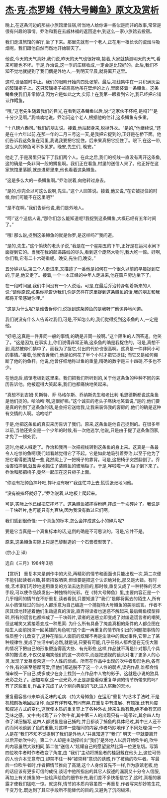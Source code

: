 # [杰·克·杰罗姆《特大号鳟鱼》原文及赏析](https://www.vrrw.net/wx/15509.html)

晚上,在这条河边的那些小旅馆里住宿,听当地人给你讲一些似是而非的故事,常常是很有兴趣的事情。乔治和我在去威林福的返回途中,到这么一家小旅馆去投宿。

我们走进旅馆的客厅,坐了下来。那里先就有一个老人,正在用一根长长的瓷烟斗吸烟呢。我们跟他自然而然地开始聊天了。

他说,今天的天气真好,我们说,昨天的天气也很好嘛,接着,大家就猜测明天的天气,看来可能也不坏。于是,乔治说,这一季的庄稼收成,一定会是比较好的。此后,我们不知不觉地就提到了我们俩是外地人,一到明天早晨,就将离开这里。

这时,谈话暂时中止。我们的眼睛开始向四处张望。最后,视线集中在一只积满灰尘的玻璃柜子上。这只玻璃柜子被高高地吊在壁炉的上方,里面装着一条鳟鱼。这条鳟鱼使我们非常惊讶,因为它是如此之大,实际上在我第一眼看到它时,我已经把它错认作鳕鱼。

“哦,”这老先生随着我们的目光,在看到这条鳟鱼以后,说:“这家伙不坏吧,是吗?”“是十分少见啊。”我喃喃地说。乔治问这个老人,根据他的估计,这条鳟鱼有多重。

“十八磅六盎司。”我们的朋友说。接着,他站起身来,脱掉外衣。“是的,”他继续说,“还是在十六年以前,在那一年的二月三号这一天,是我把它捉到的,正好是在桥下面。他们告诉我这条鱼在河里,我说我要把它捉住。后来果真把它捉住了。眼下,在这一带,这么大的鳟鱼可不多见罗。晚安,先生们, 晚安。”

他走了,于是房里只留下了我们两个人。在此之后,我们的视线一直没有离开这条鱼,这的确是一条非同一般的鳟鱼啊。我们正在看鱼,村里的送信人来了。他正好在这家旅馆里落脚,就走进房里来,他也看着这条鳟鱼。

“这是多么大的一条鳟鱼啊。”乔治说着,向他转过身去。

“是的,你完全以可这么说啊,先生。”这个人回答说。接着,他又说,“在它被捉住的时候,你们可能不在这里吧?”

“是不在啊。”我们告诉他说,我们是外地人。

“呵!”这个送信人说,“那你们怎么能知道呢?我捉到这条鳟鱼,大概已经有五年时间了。”

“哦! 那么说,捉到这条鳟鱼的就是你罗,是这样吗?”我问道。

“是的,先生。”这个愉快的老头子说,“我是在一个星期五的下午,正好是在运河水闸下面捉到它的。当我在我的邮递路线的尽头,看到这个庞然大物时,我大吃一惊。好啊,你们看,它有二十六磅重呢。晚安,先生们,晚安。”

五分钟以后,第三个人走进来,又描述了一番他是如何在一个很久以前的早晨捉到它的,于是,他又走了。接着,一个一本正经的中年人走进来,他在窗户旁边坐下了。

在一段时间里,我们中间没有一个人说话。可是,在最后乔治转身朝着新来的人说:“请你原谅,如果你能告诉我们,你是怎样在这里捉到这条鳟鱼的话,我的朋友和我都将非常感谢你哩。”

“这是为什么呢?是谁告诉你们,说捉到这条鳟鱼的是我呀?”他诧异地问道。

我们说没有什么人告诉过我们,可是,不知怎么的,我们觉得捉到这条鱼的人,一定是他。

“好吧,这真是一件非同一般的事情,的确是非同一般啊。”这个陌生的人回答道。他笑了。“这是因为,在事实上,你们说得非常正确,这条鱼的确是我捉住的。可是,真想不到,竟然被你们猜中了。而我为了捉它,付出的代价也很高啊。这真是一件非同小可的事情。”接着,他就告诉我们,他是如何花了半个小时才把它捉住; 而它又是如何绷断了他的钓鱼杆。他说,他曾仔细地称过鱼的重量,精确的数字是三十四磅,不多也不少。

在他走后,旅馆老板到这里来。我们把我们所听到的,关于他这条鱼的种种不同的来历告诉他。他被逗得大笑起来,我们也都痛快地笑起来。

“真想不到吉姆·贝斯特、乔·马格尔斯、乔纳斯先生和老比利·毛恩德斯都说这条鱼是他们捉的。哈哈哈!啊,这很好嘛。”这个诚实的老头子痛快地笑着说,“是的,他们要是真的钓到了这条鱼的话,是会把它送给我,让我来装饰我的客房的,他们的确是这种有交情的人啊。哈哈哈!”

于是,他把这条鱼的真实来历告诉了我们。原来,这条鱼是他自己捉到的。在很多年以前,当他还完全是一个少年的时候,有一次他逃学,他说,只是由于提了这条鱼回家,才免了一顿处罚。

这时,他被人喊走了。乔治和我再一次把视线转到这条鱼的身上来。这真是一条最令人吃惊的鱼啊!我们越看越觉得它了不起。它是如此地吸引着乔治,以至于他为了把它看得更清楚一些,竟然爬上了一把椅子的靠背。可是,这把椅子突然翻倒了。乔治害怕摔倒,就鲁莽地抓住了装鳟鱼的玻璃柜子。于是,哗啦啦一声,柜子倒下来了。乔治和那把椅子,竟然一起压在这只柜子上面。

“你没有把鳟鱼摔坏吧,摔坏没有呀?”我连忙冲上去,慌慌张张地问他。

“没有被摔坏就好了。”乔治说着,从地板上爬起来。

可是,实际上他已经把它摔坏了。这条鳟鱼被摔得粉碎,摔成一千块碎片了。我说是一千块碎片,也可能只有九百块,因为我没有数过它们啊。

我们感到很奇怪: 一个真鱼的标本,怎么会摔成这么小的碎片呢?

要是它当真是一个真鱼标本的话,这倒的确是不可思议的。可是,它并不是。

原来,这条鳟鱼实际上只是巴黎制造的一个石膏模型罢了。

(宗小卫 译)

选自《三月》1984年3期



【赏析】 重复本来是创作中的大忌,再精彩的情节和画面也只能出现一次,第二次便不能引起读者兴趣,甚至招致哂笑,但谁要是把这个认识绝对化,那又是大错。有时候,艺术家们巧妙地运用重复的方法去达到目的,那时候,重复又成了一种特殊的艺术手段,可以使作品焕发出一种独特的光彩。在《特大号鳟鱼》里,主要内容正是一个几乎相同的情节在不断重复,读者看到,只要知道了“我们”是即将离去的陌生人,所有从小旅馆经过的当地人都乐意为自己编造一个捕捉特大号鳟鱼的美丽谎言。作者不厌其烦地转述着他们生动逼真的演说,直弄得读者也迷惑不解起来,最后鳟鱼模型摔碎,所有的谎言也都摔成了一千块碎片,读者的迷惑立即变成了对编造谎言者的嘲笑,但这嘲笑又紧接着变成一种思索: 为什么所有具备了掩盖真相的条件的人都企图在陌生人面前扮演一回英雄的角色呢?这个由一再重复的情节所引出的问题把事情的性质整个儿改变了,这种在陌生人面前的炫耀不再是生活中的偶发事件,它带上了某种规律性,变成了生活中的必然,就是说,只要有可能,几乎任何人都希望在无伤大雅的情况下把自己的形象塑造得高大些、有光彩些,这样,作品就不再是针对那几个具体的撒谎者,不仅仅是嘲笑他们的这一次吹牛,而是把透视的镜头对准了更多人的心灵,发现了爱慕虚荣这一个人性的弱点。所有在作品中出现的吹牛者形形色色,各有个性,有的甚至憨厚可爱,但他们都逃脱不了这一个人性的弱点,读完作品,谁都会悄悄审视一下自己,或多或少在身上找到一点作品中人物的影子。这就是小说的独具光彩之处了。细加考察,这一点光彩,不正是那些看似重复单调的情节所带来的吗?有了这些重复,作品才完成了从个别向典型的飞跃,进入崭新的天地。

重复最容易带来单调乏味的毛病.《特大号鳟鱼》在运用“重复”的艺术手法时,不是机械刻板地回回复印,而是有详有略,有同有异,在重复中有进展、有顿挫,还有角度和叙述方式的变化,这就使本质的重复穿上了各种外衣,读来生动有趣,绝不会有沉闷乏味之感。文中共出现了五个吹牛者,其中第三人的出现只有一笔带过,其余四人均作了详细描写,这四人都说鱼是自己捕的,并且都谈了捕鱼的具体经过,其中三人还不约而同地谈到了鱼的重量,对这样一些相同的内容,作者巧妙地作了不同处理:第一个人是在“我们不知不觉提到了我们是外地人”并且知道了“我们” 明天一早就要离开以后开始吹牛的。第二个人却是主动探听出“我们”是外地人以后开始吹牛的,吹牛的内容虽然大致相同,第二位“送信人”炫耀自己的愿望显然比第一位更急切。写第四位吹牛者时作者改变了角度,由 “我们”主动将捕鱼者的桂冠戴在他头上,这位可怜的人也许本无意夸口,却禁不住一种“被崇拜”意识的诱惑,作了被动的吹牛者。写最后一位吹牛者时,作者把情节推向了高潮,这个人身份首先不一样,作为旅馆老板,他的话应该有更多可信的成份,谈话中他所指出的其它人叙述的漏洞又十分令人信服,再加上有关捕鱼的一些绘声绘色的细节补充,我们差不多快相信它了,这时,真相的暴露才使我们猛吃一惊。就这样,情节的本质内容虽然一再重复,作者写来却妙笔生花,千变万化,既达到了其它手段所不能替代的目的,又避免了沉闷板滞。

